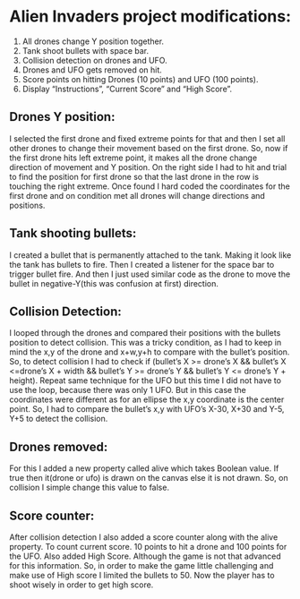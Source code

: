 # Alien Invaders project modifications:

1.	All drones change Y position together.
2.	Tank shoot bullets with space bar.
3.	Collision detection on drones and UFO.
4.	Drones and UFO gets removed on hit.
5.	Score points on hitting Drones (10 points) and UFO (100 points).
6.	Display “Instructions”, “Current Score” and “High Score”.

## Drones Y position:
I selected the first drone and fixed extreme points for that and then I set all other drones to change their movement based on the first drone. So, now if the first drone hits left extreme point, it makes all the drone change direction of movement and Y position. On the right side I had to hit and trial to find the position for first drone so that the last drone in the row is touching the right extreme. Once found I hard coded the coordinates for the first drone and on condition met all drones will change directions and positions. 

## Tank shooting bullets: 
I created a bullet that is permanently attached to the tank. Making it look like the tank has bullets to fire. Then I created a listener for the space bar to trigger bullet fire. And then I just used similar code as the drone to move the bullet in negative-Y(this was confusion at first) direction.

## Collision Detection:
I looped through the drones and compared their positions with the bullets position to detect collision. This was a tricky condition, as I had to keep in mind the x,y of the drone and x+w,y+h to compare with the bullet’s position. So, to detect collision I had to check if (bullet’s X >= drone’s X && bullet’s X <=drone’s X + width && bullet’s Y >= drone’s Y && bullet’s Y <= drone’s Y + height). 
Repeat same technique for the UFO but this time I did not have to use the loop, because there was only 1 UFO. But in this case the coordinates were different as for an ellipse the x,y coordinate is the center point. So, I had to compare the bullet’s x,y with UFO’s X-30, X+30 and Y-5, Y+5 to detect the collision.

## Drones removed:
For this I added a new property called alive which takes Boolean value. If true then it(drone or ufo) is drawn on the canvas else it is not drawn. So, on collision I simple change this value to false.

## Score counter:
After collision detection I also added a score counter along with the alive property. To count current score. 10 points to hit a drone and 100 points for the UFO. Also added High Score. Although the game is not that advanced for this information. So, in order to make the game little challenging and make use of High score I limited the bullets to 50. Now the player has to shoot wisely in order to get high score.
